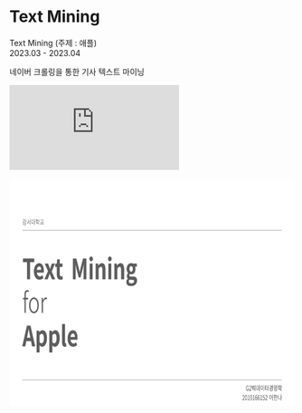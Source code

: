 # Text Mining
Text Mining (주제 : 애플)  
2023.03 - 2023.04

네이버 크롤링을 통한 기사 텍스트 마이닝  


![텍스트마이닝 보고서 자료](https://github.com/AnNile25/TextMining202303/blob/main/TM(pdf%E1%84%91%E1%85%A1%E1%84%8B%E1%85%B5%E1%86%AF)/TextMining_Apple1.pdf)
  
<img src="https://github.com/AnNile25/TextMining202303/blob/main/TM_files/TextMining_Apple1.png"  width="800" height="400"/>
